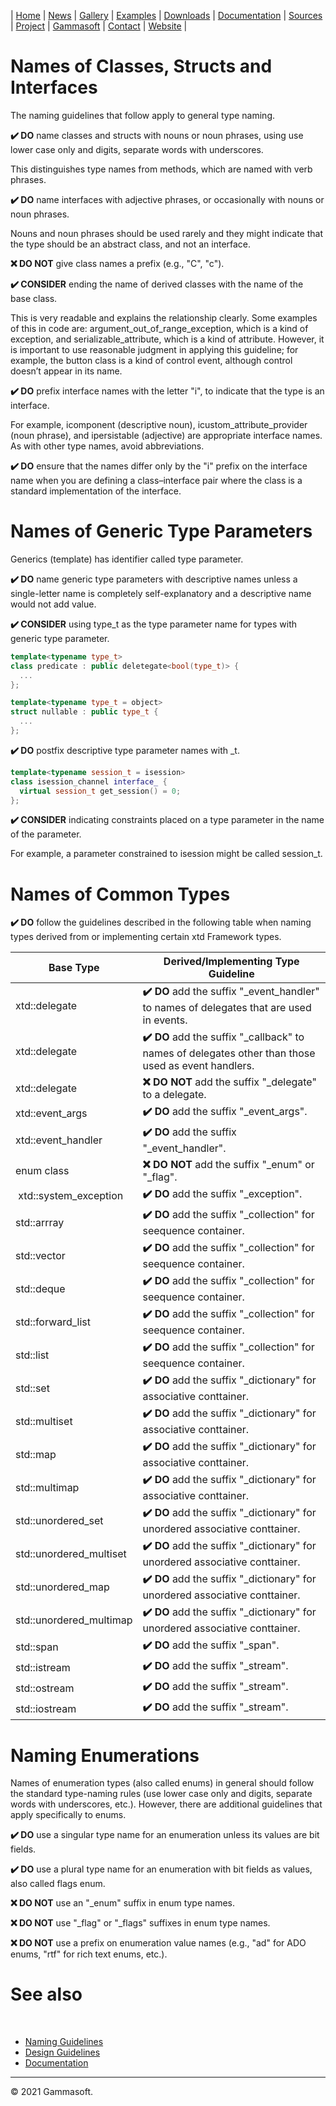 | [Home](home.md) | [News](news.md) | [Gallery](gallery.md) | [Examples](examples.md) | [Downloads](downloads.md) | [Documentation](documentation.md) | [Sources](https://github.com/gammasoft71/xtd) | [Project](https://sourceforge.net/projects/xtdpro/) | [Gammasoft](gammasoft.md)  | [Contact](contact.md) | [Website](https://gammasoft71.wixsite.com/xtdpro) |

# Names of Classes, Structs and Interfaces

The naming guidelines that follow apply to general type naming.

**✔️ DO** name classes and structs with nouns or noun phrases, using use lower case only and digits, separate words with underscores.

This distinguishes type names from methods, which are named with verb phrases.

**✔️ DO** name interfaces with adjective phrases, or occasionally with nouns or noun phrases.

Nouns and noun phrases should be used rarely and they might indicate that the type should be an abstract class, and not an interface.

**❌ DO NOT** give class names a prefix (e.g., "C", "c").

**✔️ CONSIDER** ending the name of derived classes with the name of the base class.

This is very readable and explains the relationship clearly. Some examples of this in code are: argument_out_of_range_exception, which is a kind of exception, and serializable_attribute, which is a kind of attribute. However, it is important to use reasonable judgment in applying this guideline; for example, the button class is a kind of control event, although control doesn’t appear in its name.

**✔️ DO** prefix interface names with the letter "i", to indicate that the type is an interface.

For example, icomponent (descriptive noun), icustom_attribute_provider (noun phrase), and ipersistable (adjective) are appropriate interface names. As with other type names, avoid abbreviations.

**✔️ DO** ensure that the names differ only by the "i" prefix on the interface name when you are defining a class–interface pair where the class is a standard implementation of the interface.

# Names of Generic Type Parameters

Generics (template) has identifier called type parameter.

**✔️ DO** name generic type parameters with descriptive names unless a single-letter name is completely self-explanatory and a descriptive name would not add value.

**✔️ CONSIDER** using type_t as the type parameter name for types with generic type parameter.

```c++
template<typename type_t>
class predicate : public deletegate<bool(type_t)> {
  ...
};
```

```c++
template<typename type_t = object>
struct nullable : public type_t {
  ...
};
```

**✔️ DO** postfix descriptive type parameter names with _t.

```c++
template<typename session_t = isession>
class isession_channel interface_ {
  virtual session_t get_session() = 0;
};
```

**✔️ CONSIDER** indicating constraints placed on a type parameter in the name of the parameter.

For example, a parameter constrained to isession might be called session_t.

# Names of Common Types

**✔️ DO** follow the guidelines described in the following table when naming types derived from or implementing certain xtd Framework types.

| Base Type               | Derived/Implementing Type Guideline                                                                |
|-------------------------|----------------------------------------------------------------------------------------------------|
| xtd::delegate           | **✔️ DO** add the suffix "_event_handler" to names of delegates that are used in events.            |
| xtd::delegate           | **✔️ DO** add the suffix "_callback" to names of delegates other than those used as event handlers. |
| xtd::delegate           | **❌ DO NOT** add the suffix "_delegate" to a delegate.                                             |
| xtd::event_args         | **✔️ DO** add the suffix "_event_args".                                                             |
| xtd::event_handler      | **✔️ DO** add the suffix "_event_handler".                                                          |
| enum class              | **❌ DO NOT** add the suffix "_enum" or "_flag".                                                    |
| xtd::system_exception   | **✔️ DO** add the suffix "_exception".                                                              |
| std::arrray             | **✔️ DO** add the suffix "_collection" for seequence container.                                     |
| std::vector             | **✔️ DO** add the suffix "_collection" for seequence container.                                     |
| std::deque              | **✔️ DO** add the suffix "_collection" for seequence container.                                     |
| std::forward_list       | **✔️ DO** add the suffix "_collection" for seequence container.                                     |
| std::list               | **✔️ DO** add the suffix "_collection" for seequence container.                                     |
| std::set                | **✔️ DO** add the suffix "_dictionary" for associative conttainer.                                  |
| std::multiset           | **✔️ DO** add the suffix "_dictionary" for associative conttainer.                                  |
| std::map                | **✔️ DO** add the suffix "_dictionary" for associative conttainer.                                  |
| std::multimap           | **✔️ DO** add the suffix "_dictionary" for associative conttainer.                                  |
| std::unordered_set      | **✔️ DO** add the suffix "_dictionary" for unordered associative conttainer.                        |
| std::unordered_multiset | **✔️ DO** add the suffix "_dictionary" for unordered associative conttainer.                        |
| std::unordered_map      | **✔️ DO** add the suffix "_dictionary" for unordered associative conttainer.                        |
| std::unordered_multimap | **✔️ DO** add the suffix "_dictionary" for unordered associative conttainer.                        |
| std::span               | **✔️ DO** add the suffix "_span".                                                                   |
| std::istream            | **✔️ DO** add the suffix "_stream".                                                                 |
| std::ostream            | **✔️ DO** add the suffix "_stream".                                                                 |
| std::iostream           | **✔️ DO** add the suffix "_stream".                                                                 |

# Naming Enumerations

Names of enumeration types (also called enums) in general should follow the standard type-naming rules (use lower case only and digits, separate words with underscores, etc.). However, there are additional guidelines that apply specifically to enums.

**✔️ DO** use a singular type name for an enumeration unless its values are bit fields.

**✔️ DO** use a plural type name for an enumeration with bit fields as values, also called flags enum.

**❌ DO NOT** use an "_enum" suffix in enum type names.

**❌ DO NOT** use "_flag" or "_flags" suffixes in enum type names.

**❌ DO NOT** use a prefix on enumeration value names (e.g., "ad" for ADO enums, "rtf" for rich text enums, etc.).

# See also
​
* [Naming Guidelines](naming_guidelines.md)
* [Design Guidelines](design_guidelines.md)
* [Documentation](documentation.md)

______________________________________________________________________________________________

© 2021 Gammasoft.
